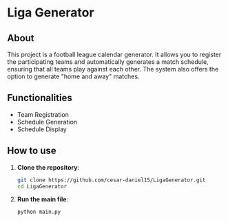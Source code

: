 # Liga Generator

## About
   This project is a football league calendar generator. It allows you to register the participating teams and automatically generates a match schedule, ensuring that all teams play against each other. The system also offers the option to generate "home and away" matches.

## Functionalities
   - Team Registration
  - Schedule Generation
  - Schedule Display

## How to use

1. **Clone the repository**:

     ```bash
     git clone https://github.com/cesar-daniel15/LigaGenerator.git
     cd LigaGenerator

2. **Run the main file**:

    ```bash
   python main.py
